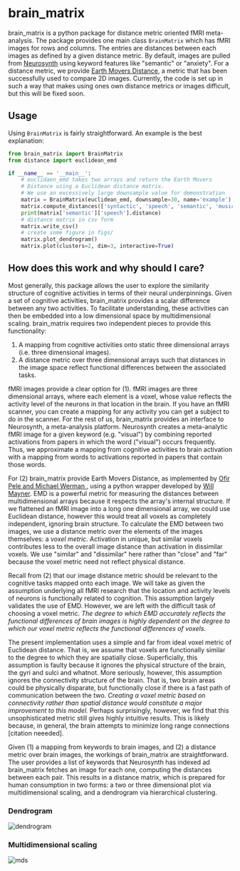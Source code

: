 # brain_matrix

brain_matrix is a python package for distance metric oriented fMRI meta-analysis. The package provides one main class `BrainMatrix` which has fMRI images for rows and columns. The entries are distances between each images as defined by a given distance metric. By default, images are pulled from [Neurosynth](http://www.neurosynth.org) using keyword features like "semantic" or "anxiety". For a distance metric, we provide [Earth Movers Distance](
https://en.wikipedia.org/wiki/Earth_mover%27s_distance), a metric that has been successfully used to compare 2D images. Currently, the code is set up in such a way that makes using ones own distance metrics or images difficult, but this will be fixed soon.

## Usage
Using `BrainMatrix` is fairly straightforward. An example is the best explanation:

```python
from brain_matrix import BrainMatrix
from distance import euclidean_emd

if __name__ == '__main__':
    # euclidaen_emd takes two arrays and return the Earth Movers
    # Distance using a Euclidean distance matrix.
    # We use an excessively large downsample value for demonstration
    matrix = BrainMatrix(euclidean_emd, downsample=30, name='example')
    matrix.compute_distances(['syntactic', 'speech', 'semantic', 'music'])
    print(matrix['semantic']['speech'].distance)
    # distance matrix in csv form
    matrix.write_csv()
    # create some figure in figs/
    matrix.plot_dendrogram()
    matrix.plot(clusters=2, dim=3, interactive=True)
```

## How does this work and why should I care?
Most generally, this package allows the user to explore the similarity structure of cognitive activities in terms of their neural underpinnings. Given a set of cognitive activities, brain_matrix provides a scalar difference between any two activities. To facilitate understanding, these activities can then be embedded into a low dimensional space by multidimensional scaling. brain_matrix requires two independent pieces to provide this functionality:

1. A mapping from cognitive activities onto static three dimensional arrays (i.e. three dimensional images).
2. A distance metric over three dimensional arrays such that distances in the image space reflect functional differences between the associated tasks.

fMRI images provide a clear option for (1). fMRI images are three dimensional arrays, where each element is a voxel, whose value reflects the activity level of the neurons in that location in the brain. If you have an fMRI scanner, you can create a mapping for any activity you can get a subject to do in the scanner. For the rest of us, brain_matrix provides an interface to Neurosynth, a meta-analysis platform. Neurosynth creates a meta-analytic fMRI image for a given keyword (e.g. "visual") by combining reported activations from papers in which the word ("visual") occurs frequently. Thus, we approximate a mapping from cognitive activities to brain activation with a mapping from words to activations reported in papers that contain those words.

For (2) brain_matrix provide Earth Movers Distance, as implemented by [Ofir Pele and Michael Werman ](http://www.ariel.ac.il/sites/ofirpele/fastemd/), using a python wrapper developed by [Will Mayner](https://github.com/wmayner/pyemd). EMD is a powerful metric for measuring the distances between multidimensional arrays because it respects the array's internal structure. If we flattened an fMRI image into a long one dimensional array, we could use Euclidean distance, however this would treat all voxels as completely independent, ignoring brain structure. To calculate the EMD between two images, we use a distance metric over the elements of the images themselves: a _voxel metric_. Activation in unique, but similar voxels contributes less to the overall image distance than activation in dissimilar voxels. We use "similar" and "dissimilar" here rather than "close" and "far" because the voxel metric need not reflect physical distance.

Recall from (2) that our image distance metric should be relevant to the cognitive tasks mapped onto each image. We will take as given the assumption underlying all fMRI research that the location and activity levels of neurons is functionally related to cognition. This assumption largely validates the use of EMD. However, we are left with the difficult task of choosing a voxel metric. _The degree to which EMD accurately reflects the functional differences of brain images is highly dependent on the degree to which our voxel metric reflects the functional differences of voxels._

The present implementation uses a simple and far from ideal voxel metric of Euclidean distance. That is, we assume that voxels are functionally similar to the degree to which they are spatially close. Superficially, this assumption is faulty because it ignores the physical structure of the brain, the gyri and sulci and whatnot. More seriously, however, this assumption ignores the connectivity structure of the brain. That is, two brain areas could be physically disparate, but functionally close if there is a fast path of communication between the two. _Creating a voxel metric based on connectivity rather than spatial distance would constitute a major improvement to this model._ Perhaps surprisingly, however, we find that this unsophisticated metric still gives highly intuitive results. This is likely because, in general, the brain attempts to minimize long range connections [citation neeeded].

Given (1) a mapping from keywords to brain images, and (2) a distance metric over brain images, the workings of brain_matrix are straightforward. The user provides a list of keywords that Neurosynth has indexed ad brain_matrix fetches an image for each one, computing the distances between each pair. This results in a distance matrix, which is prepared for human consumption in two forms: a two or three dimensional plot via multidimensional scaling, and a dendrogram via hierarchical clustering.

### Dendrogram
![dendrogram](http://imgur.com/6DGITZ7.png)

### Multidimensional scaling
![mds](http://imgur.com/zfG13O7.png)

